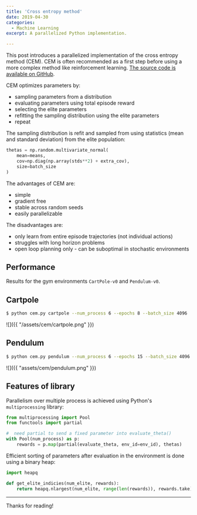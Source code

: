```yaml
---
title: 'Cross entropy method'
date: 2019-04-30
categories:
  - Machine Learning
excerpt: A parallelized Python implementation.

---
```


This post introduces a parallelized implementation of the cross entropy method (CEM). CEM is often recommended as a first step before using a more complex method like reinforcement learning.  [The source code is available on GitHub](https://github.com/ADGEfficiency/cem).

CEM optimizes parameters by:
- sampling parameters from a distribution
- evaluating parameters using total episode reward
- selecting the elite parameters
- refitting the sampling distribution using the elite parameters
- repeat

The sampling distribution is refit and sampled from using statistics (mean and standard deviation) from the elite population:

```python
thetas = np.random.multivariate_normal(
	mean=means,
	cov=np.diag(np.array(stds**2) + extra_cov),
	size=batch_size
)
```

The advantages of CEM are:
- simple
- gradient free
- stable across random seeds
- easily parallelizable

The disadvantages are:
- only learn from entire episode trajectories (not individual actions)
- struggles with long horizon problems
- open loop planning only - can be suboptimal in stochastic environments

## Performance

Results for the gym environments `CartPole-v0` and `Pendulum-v0`.

## Cartpole 

```bash
$ python cem.py cartpole --num_process 6 --epochs 8 --batch_size 4096
```

![]({{ "/assets/cem/cartpole.png" }})

## Pendulum 

```bash
$ python cem.py pendulum --num_process 6 --epochs 15 --batch_size 4096
```

![]({{ "assets/cem/pendulum.png" }})

## Features of library

Parallelism over multiple process is achieved using Python's `multiprocessing` library:

```python
from multiprocessing import Pool
from functools import partial

#  need partial to send a fixed parameter into evaluate_theta()
with Pool(num_process) as p:
	rewards = p.map(partial(evaluate_theta, env_id=env_id), thetas)
```

Efficient sorting of parameters after evaluation in the environment is done using a binary heap:

```python
import heapq

def get_elite_indicies(num_elite, rewards):
    return heapq.nlargest(num_elite, range(len(rewards)), rewards.take)
```

---

Thanks for reading!
